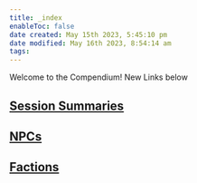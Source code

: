 ```yaml
---
title: _index
enableToc: false
date created: May 15th 2023, 5:45:10 pm
date modified: May 16th 2023, 8:54:14 am
tags: 
---
```


Welcome to the Compendium!
New Links below

## [Session Summaries](Session%20Summaries.md)

## [NPCs](NPCs.md)

## [Factions](Factions.md)
